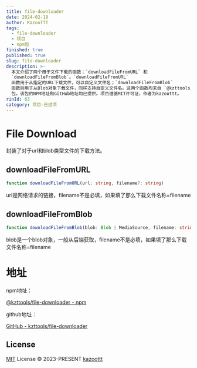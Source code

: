 ```yaml
---
title: file-downloader
date: 2024-02-18
author: KazooTTT
tags:
  - file-downloader
  - 项目
  - npm包
finished: true
published: true
slug: file-downloader
description: >-
  本文介绍了两个用于文件下载的函数：`downloadFileFromURL` 和
  `downloadFileFromBlob`。`downloadFileFromURL`
  函数用于从指定的URL下载文件，可以自定义文件名；`downloadFileFromBlob`
  函数则用于从Blob对象下载文件，同样支持自定义文件名。这两个函数均来自 `@kzttools/file-downloader`
  包，该包的NPM地址和GitHub地址均已提供。项目遵循MIT许可证，作者为kazoottt。
rinId: 63
category: 项目-已结项
---
```


# File Download

封装了对于url和blob类型文件的下载方法。

## downloadFileFromURL

```ts
function downloadFileFromURL(url: string, filename?: string)
```

url是网络请求的链接，filename不是必填，如果填了那么下载文件名称=filename

## downloadFileFromBlob

```ts
function downloadFileFromBlob(blob: Blob | MediaSource, filename: string)
```

blob是一个blob对象，一般从后端获取，filename不是必填，如果填了那么下载文件名称=filename

# 地址

npm地址：

[@kzttools/file-downloader - npm](https://www.npmjs.com/package/@kzttools/file-downloader)

github地址：

[GitHub - kzttools/file-downloader](https://github.com/kzttools/file-downloader)

## License

[MIT](./LICENSE) License © 2023-PRESENT [kazoottt](https://github.com/kazoottt)
